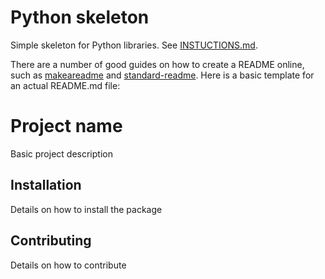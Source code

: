 # Python skeleton

Simple skeleton for Python libraries. See [INSTUCTIONS.md](https://github.com/BONSAMURAIS/python-skeleton/blob/master/INSTRUCTIONS.md).

There are a number of good guides on how to create a README online, such as [makeareadme](https://www.makeareadme.com/) and [standard-readme](https://github.com/RichardLitt/standard-readme). Here is a basic template for an actual README.md file:

# Project name

Basic project description

## Installation

Details on how to install the package

## Contributing

Details on how to contribute
